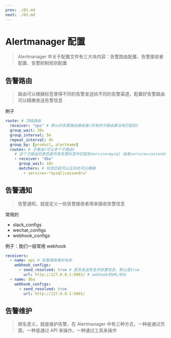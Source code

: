 ```yaml
---
prev: ./01.md
next: ./03.md
---
```


# Alertmanager 配置

> Alertmanager 中关于配置文件有三大块内容：告警路由配置、告警接收者配置、告警抑制规则配置

## 告警路由

> 路由可以根据标签使得不同的告警发送给不同的告警渠道，配置好告警路由可以精确发送告警信息

例子

```yml
route: # 顶级路由
  receiver: "ops" # 默认的告警路由接收者(所有的子路由都没有匹配到)
  group_wait: 30s
  group_interval: 5m
  repeat_interval: 4h
  group_by: [product, alertname]
  routes: # 子路由(可以多个子路由)
    # 这个子路由的意思是所有告警标签中匹配到service=mysql 或者service=cassandra的告警，都发送给dba
    - receiver: "dba"
      group_wait: 10s
      matchers: # 标签匹配可以正则也可以精确
        - service=~"mysql|cassandra"
```

## 告警通知

> 告警通知，就是定义一些告警接收者用来接收告警信息

常用的

- slack_configs
- wechat_configs
- webhook_configs

例子：我们一般常用 webhook

```yml
receivers:
  - name: ops # 告警接收者的名称
    webhook_configs:
      - send_resolved: true # 是否发送恢复的告警信息，默认是true
        url: http://127.0.0.1:5001/ # webhook的URL地址
  - name: dba
    webhook_configs:
      - send_resolved: true
        url: http://127.0.0.1:5001/
```

## 告警维护

> 顾名思义，就是维护告警，在 Alertmanager 中有三种方式，一种是通过页面，一种是通过 API 来操作，一种通过工具来操作
